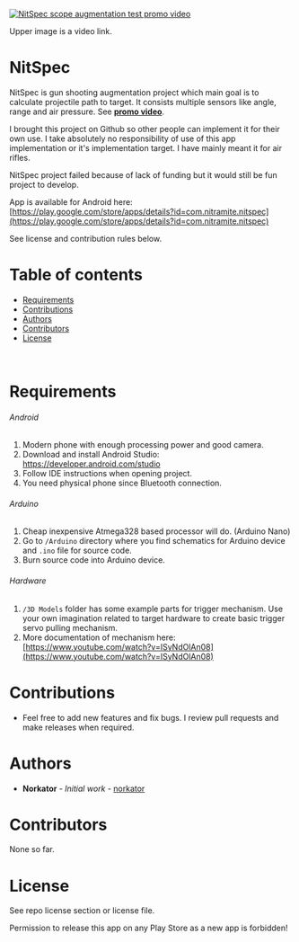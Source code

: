 [![NitSpec scope augmentation test promo video](https://img.youtube.com/vi/hK83oCnupcM/0.jpg)](https://www.youtube.com/watch?v=hK83oCnupcM)

Upper image is a video link.

# NitSpec

NitSpec is gun shooting augmentation project which main goal is to calculate projectile path to target. 
It consists multiple sensors like angle, range and air pressure. See <b>[promo video](https://www.youtube.com/watch?v=hK83oCnupcM)</b>.

I brought this project on Github so other people can implement it for their own use. I take absolutely
no responsibility of use of this app implementation or it's implementation target. 
I have mainly meant it for air rifles.

NitSpec project failed because of lack of funding but it would still be fun project to develop.

App is available for Android here: [https://play.google.com/store/apps/details?id=com.nitramite.nitspec](https://play.google.com/store/apps/details?id=com.nitramite.nitspec)

See license and contribution rules below. 


Table of contents
=================
* [Requirements](#requirements)
* [Contributions](#contributions)
* [Authors](#authors)
* [Contributors](#contributors)
* [License](#license)

<br>

Requirements
============

###### Android
1. Modern phone with enough processing power and good camera.
2. Download and install Android Studio: https://developer.android.com/studio
3. Follow IDE instructions when opening project.
4. You need physical phone since Bluetooth connection.

###### Arduino
1. Cheap inexpensive Atmega328 based processor will do. (Arduino Nano)
2. Go to `/Arduino` directory where you find schematics for Arduino device and `.ino` file for source code.
3. Burn source code into Arduino device.

###### Hardware
1. `/3D Models` folder has some example parts for trigger mechanism. Use your own imagination related to
target hardware to create basic trigger servo pulling mechanism.
2. More documentation of mechanism here: [https://www.youtube.com/watch?v=ISyNdOlAn08](https://www.youtube.com/watch?v=ISyNdOlAn08)


Contributions
============

* Feel free to add new features and fix bugs. I review pull requests and make releases when required.


Authors
============

* **Norkator** - *Initial work* - [norkator](https://github.com/norkator)


Contributors
============
None so far.


License
============
See repo license section or license file.

Permission to release this app on any Play Store as a new app is forbidden!
